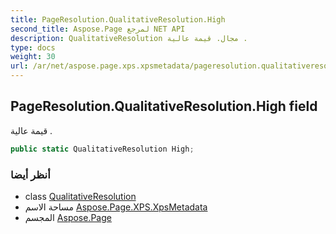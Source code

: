 ```yaml
---
title: PageResolution.QualitativeResolution.High
second_title: Aspose.Page لمرجع NET API
description: QualitativeResolution مجال. قيمة عالية .
type: docs
weight: 30
url: /ar/net/aspose.page.xps.xpsmetadata/pageresolution.qualitativeresolution/high/
---
```

## PageResolution.QualitativeResolution.High field

قيمة عالية .

```csharp
public static QualitativeResolution High;
```

### أنظر أيضا

* class [QualitativeResolution](../)
* مساحة الاسم [Aspose.Page.XPS.XpsMetadata](../../pageresolution.qualitativeresolution/)
* المجسم [Aspose.Page](../../../)


